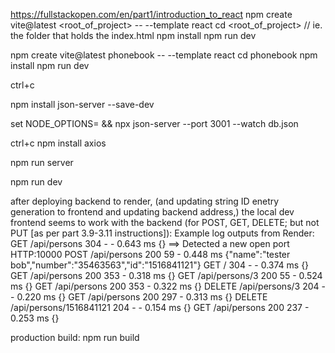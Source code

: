 https://fullstackopen.com/en/part1/introduction_to_react
npm create vite@latest <root_of_project> -- --template react
cd <root_of_project> // ie. the folder that holds the index.html
npm install
npm run dev

npm create vite@latest phonebook -- --template react
cd phonebook
npm install
npm run dev

ctrl+c
<!-- npm install -g json-server -->
<!-- do non global flag as the json-server runs into arg utils errors -->
npm install json-server --save-dev
<!-- npx json-server --port 3001 --watch db.json -->
<!-- AppData\Roaming\npm\\node_modules\node\bin\node: --openssl-legacy-provider is not allowed in NODE_OPTIONS -->
set NODE_OPTIONS= && npx json-server --port 3001 --watch db.json

ctrl+c
npm install axios

<!-- add '"server": "json-server --port 3001 --watch db.json"' to scripts in package.json -->
<!-- open dual terminals to run both server and front end run commands... -->
<!-- ...load server first (or last to visually see server error on front end)... -->
npm run server
<!-- ...then front end -->
npm run dev

after deploying backend to render,
(and updating string ID enetry generation to frontend and updating backend address,)
the local dev frontend seems to work with the backend (for POST, GET, DELETE; but not PUT [as per part 3.9-3.11 instructions]):
Example log outputs from Render: 
GET /api/persons 304 - - 0.643 ms {}
==> Detected a new open port HTTP:10000
POST /api/persons 200 59 - 0.448 ms {"name":"tester bob","number":"35463563","id":"1516841121"}
GET / 304 - - 0.374 ms {}
GET /api/persons 200 353 - 0.318 ms {}
GET /api/persons/3 200 55 - 0.524 ms {}
GET /api/persons 200 353 - 0.322 ms {}
DELETE /api/persons/3 204 - - 0.220 ms {}
GET /api/persons 200 297 - 0.313 ms {}
DELETE /api/persons/1516841121 204 - - 0.154 ms {}
GET /api/persons 200 237 - 0.253 ms {}

production build:
npm run build
<!-- copy 'dist' folder to root of backend project (and make sure .gitignore does not have it) -->